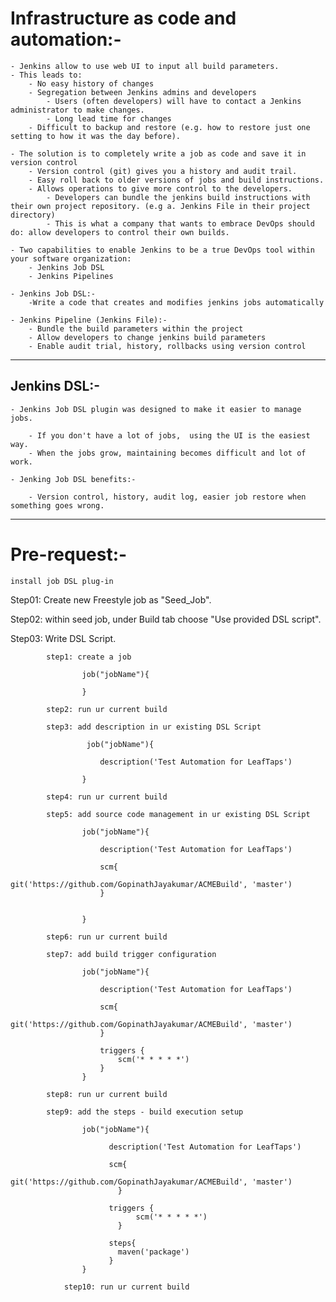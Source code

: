# Infrastructure as code and automation:-  

	- Jenkins allow to use web UI to input all build parameters.
	- This leads to:
		- No easy history of changes
		- Segregation between Jenkins admins and developers
			- Users (often developers) will have to contact a Jenkins administrator to make changes.
			- Long lead time for changes
		- Difficult to backup and restore (e.g. how to restore just one setting to how it was the day before).

	- The solution is to completely write a job as code and save it in version control
		- Version control (git) gives you a history and audit trail.
		- Easy roll back to older versions of jobs and build instructions.
		- Allows operations to give more control to the developers.
			- Developers can bundle the jenkins build instructions with their own project repository. (e.g a. Jenkins File in their project directory)
			- This is what a company that wants to embrace DevOps should do: allow developers to control their own builds.

	- Two capabilities to enable Jenkins to be a true DevOps tool within your software organization:
		- Jenkins Job DSL
		- Jenkins Pipelines

	- Jenkins Job DSL:-
		-Write a code that creates and modifies jenkins jobs automatically

	- Jenkins Pipeline (Jenkins File):-
		- Bundle the build parameters within the project
		- Allow developers to change jenkins build parameters
		- Enable audit trial, history, rollbacks using version control 

******************************************************************************************************************************************************************

Jenkins DSL:-
-------------
	- Jenkins Job DSL plugin was designed to make it easier to manage jobs.

		- If you don't have a lot of jobs,  using the UI is the easiest way.
		- When the jobs grow, maintaining becomes difficult and lot of work.

	- Jenking Job DSL benefits:-

		- Version control, history, audit log, easier job restore when something goes wrong.
********************************************************************************************************************************************************************

# Pre-request:- 
	install job DSL plug-in
	
Step01: Create new Freestyle job as "Seed_Job".

Step02: within seed job, under Build tab choose "Use provided DSL script".

Step03: Write DSL Script.
			
			step1: create a job
					
					job("jobName"){

					}

			step2: run ur current build

			step3: add description in ur existing DSL Script

					 job("jobName"){

					 	description('Test Automation for LeafTaps')

					}

			step4: run ur current build

			step5: add source code management in ur existing DSL Script

					job("jobName"){

					 	description('Test Automation for LeafTaps')

					 	scm{
					 		 git('https://github.com/GopinathJayakumar/ACMEBuild', 'master')
					 	}


					}

			step6: run ur current build

			step7: add build trigger configuration

					job("jobName"){

					 	description('Test Automation for LeafTaps')

					 	scm{
					 		 git('https://github.com/GopinathJayakumar/ACMEBuild', 'master')
					 	}

					 	triggers {
        					scm('* * * * *')
    					}
					}

			step8: run ur current build

			step9: add the steps - build execution setup

					job("jobName"){

						  description('Test Automation for LeafTaps')
						  
						  scm{
						    git('https://github.com/GopinathJayakumar/ACMEBuild', 'master')
							}
						  
						  triggers {
						        scm('* * * * *')
						    }

						  steps{
						    maven('package')
						  }
					}

				step10: run ur current build






